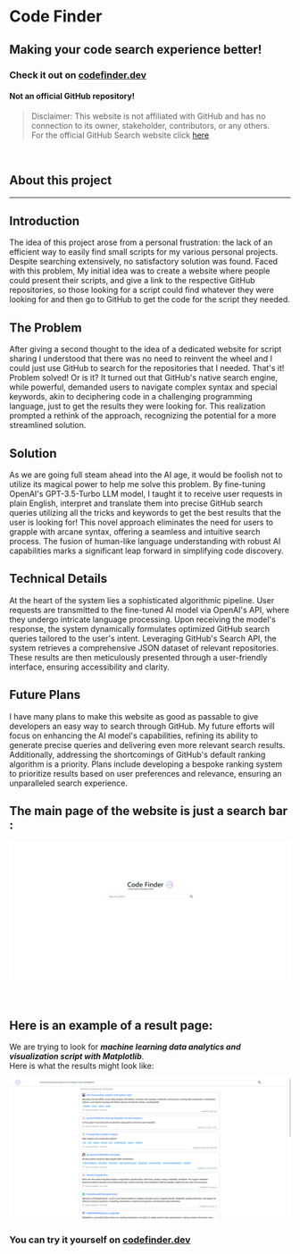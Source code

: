 # Code Finder

## Making your code search experience better!  

### Check it out on [codefinder.dev](https://codefinder.dev/)

#### **Not an official GitHub repository!** 
 
> Disclaimer: This website is not affiliated with GitHub and has no connection to its owner, stakeholder, contributors, or any others.  
> For the official GitHub Search website click [here](https://github.com/search)

<br>

## About this project
---

## Introduction
The idea of this project arose from a personal frustration: the lack of an efficient way to easily find small scripts for my various personal projects. Despite searching extensively, no satisfactory solution was found. Faced with this problem, My initial idea was to create a website where people could present their scripts, and give a link to the respective GitHub repositories, so those looking for a script could find whatever they were looking for and then go to GitHub to get the code for the script they needed.

## The Problem
After giving a second thought to the idea of a dedicated website for script sharing I understood that there was no need to reinvent the wheel and I could just use GitHub to search for the repositories that I needed. That's it! Problem solved! Or is it? It turned out that GitHub's native search engine, while powerful, demanded users to navigate complex syntax and special keywords, akin to deciphering code in a challenging programming language, just to get the results they were looking for. This realization prompted a rethink of the approach, recognizing the potential for a more streamlined solution.

## Solution
As we are going full steam ahead into the AI age, it would be foolish not to utilize its magical power to help me solve this problem. By fine-tuning OpenAI's GPT-3.5-Turbo LLM model, I taught it to receive user requests in plain English, interpret and translate them into precise GitHub search queries utilizing all the tricks and keywords to get the best results that the user is looking for! This novel approach eliminates the need for users to grapple with arcane syntax, offering a seamless and intuitive search process. The fusion of human-like language understanding with robust AI capabilities marks a significant leap forward in simplifying code discovery.

## Technical Details
At the heart of the system lies a sophisticated algorithmic pipeline. User requests are transmitted to the fine-tuned AI model via OpenAI's API, where they undergo intricate language processing. Upon receiving the model's response, the system dynamically formulates optimized GitHub search queries tailored to the user's intent. Leveraging GitHub's Search API, the system retrieves a comprehensive JSON dataset of relevant repositories. These results are then meticulously presented through a user-friendly interface, ensuring accessibility and clarity.

## Future Plans
I have many plans to make this website as good as passable to give developers an easy way to search through GitHub. My future efforts will focus on enhancing the AI model's capabilities, refining its ability to generate precise queries and delivering even more relevant search results. Additionally, addressing the shortcomings of GitHub's default ranking algorithm is a priority. Plans include developing a bespoke ranking system to prioritize results based on user preferences and relevance, ensuring an unparalleled search experience.

## The main page of the website is just a search bar :
![Code Finder main page](<Code Finder main page.png>)

<br>

## Here is an example of a result page:
We are trying to look for ***machine learning data analytics and visualization script with Matplotlib***.  
Here is what the results might look like:

![Code Finder results page](<Code Finder results page.png>)


### You can try it yourself on [codefinder.dev](https://codefinder.dev/)
